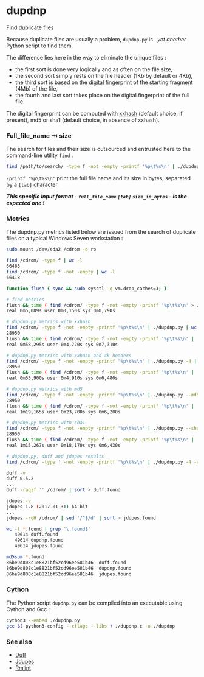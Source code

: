 # dupdnp
Find duplicate files

Because duplicate files are usually a problem, `dupdnp.py` is  &nbsp;&nbsp;*yet another*&nbsp;&nbsp; Python script to find them.

The difference lies here in the way to eliminate the unique files :

* the first sort is done very logically and as often on the file size,
* the second sort simply rests on the file header (1Kb by default or 4Kb),
* the third sort is based on the [digital fingerprint](https://en.wikipedia.org/w/index.php?title=Message_digest) of the starting fragment (4Mb) of the file,
* the fourth and last sort takes place on the digital fingerprint of the full file.

The digital fingerprint can be computed with [xxhash](https://github.com/Cyan4973/xxHash) (default choice, if present), md5 or sha1 (default choice, in absence of xxhash).



### Full_file_name &RightArrowBar; size

The search for files and their size is outsourced and entrusted here to the command-line utility `find` :

```bash
find /path/to/search/ -type f -not -empty -printf '%p\t%s\n' | ./dupdnp.py
```

`-printf '%p\t%s\n'` print the full file name and its size in bytes, separated by a `[tab]` character.

***This specific input format - `full_file_name` `[tab]` `size_in_bytes` - is the expected one !***



### Metrics

The dupdnp.py metrics listed below are issued from the search of duplicate files on a typical Windows Seven workstation :
```bash
sudo mount /dev/sda2 /cdrom -o ro

find /cdrom/ -type f | wc -l
66465
find /cdrom/ -type f -not -empty | wc -l
66418

function flush { sync && sudo sysctl -q vm.drop_caches=3; }

# find metrics
flush && time ( find /cdrom/ -type f -not -empty -printf '%p\t%s\n' > /dev/null )
real 0m5,089s user 0m0,150s sys 0m0,790s

# dupdnp.py metrics with xxhash
find /cdrom/ -type f -not -empty -printf '%p\t%s\n' | ./dupdnp.py | wc -l
28950
flush && time ( find /cdrom/ -type f -not -empty -printf '%p\t%s\n' | ./dupdnp.py > /dev/null )
real 0m58,295s user 0m4,720s sys 0m7,310s

# dupdnp.py metrics with xxhash and 4k headers
find /cdrom/ -type f -not -empty -printf '%p\t%s\n' | ./dupdnp.py -4 | wc -l
28950
flush && time ( find /cdrom/ -type f -not -empty -printf '%p\t%s\n' | ./dupdnp.py -4 > /dev/null )
real 0m55,900s user 0m4,910s sys 0m6,480s

# dupdnp.py metrics with md5
find /cdrom/ -type f -not -empty -printf '%p\t%s\n' | ./dupdnp.py --md5 | wc -l
28950
flush && time ( find /cdrom/ -type f -not -empty -printf '%p\t%s\n' | ./dupdnp.py --md5 > /dev/null )
real 1m19,165s user 0m23,700s sys 0m6,200s

# dupdnp.py metrics with sha1
find /cdrom/ -type f -not -empty -printf '%p\t%s\n' | ./dupdnp.py --sha1 | wc -l
28950
flush && time ( find /cdrom/ -type f -not -empty -printf '%p\t%s\n' | ./dupdnp.py --sha1 > /dev/null )
real 1m15,267s user 0m18,170s sys 0m6,430s

# dupdnp.py, duff and jdupes results
find /cdrom/ -type f -not -empty -printf '%p\t%s\n' | ./dupdnp.py -4 -a | sed '/^$/d' | sort > dupdnp.found

duff -v
duff 0.5.2
...
duff -raqzf '' /cdrom/ | sort > duff.found

jdupes -v
jdupes 1.8 (2017-01-31) 64-bit
...
jdupes -rqH /cdrom/ | sed '/^$/d' | sort > jdupes.found

wc -l *.found | grep '\.found$'
   49614 duff.found
   49614 dupdnp.found
   49614 jdupes.found

md5sum *.found
86be9d808c1e8821bf52cd96ee581b46  duff.found
86be9d808c1e8821bf52cd96ee581b46  dupdnp.found
86be9d808c1e8821bf52cd96ee581b46  jdupes.found
```



### Cython

The Python script `dupdnp.py` can be compiled into an executable using Cython and Gcc :
```bash
cython3 --embed ./dupdnp.py
gcc $( python3-config --cflags --libs ) ./dupdnp.c -o ./dupdnp
```



### See also

- [Duff](https://github.com/elmindreda/duff)
- [Jdupes](https://github.com/jbruchon/jdupes)
- [Rmlint](https://github.com/sahib/rmlint)

